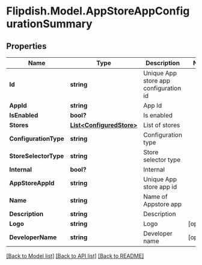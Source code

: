 # Flipdish.Model.AppStoreAppConfigurationSummary
## Properties

Name | Type | Description | Notes
------------ | ------------- | ------------- | -------------
**Id** | **string** | Unique App store app configuration id | 
**AppId** | **string** | App Id | 
**IsEnabled** | **bool?** | Is enabled | 
**Stores** | [**List&lt;ConfiguredStore&gt;**](ConfiguredStore.md) | List of stores | 
**ConfigurationType** | **string** | Configuration type | 
**StoreSelectorType** | **string** | Store selector type | 
**Internal** | **bool?** | Internal | 
**AppStoreAppId** | **string** | Unique App store app id | 
**Name** | **string** | Name of Appstore app | 
**Description** | **string** | Description | 
**Logo** | **string** | Logo | [optional] 
**DeveloperName** | **string** | Developer name | [optional] 

[[Back to Model list]](../README.md#documentation-for-models) [[Back to API list]](../README.md#documentation-for-api-endpoints) [[Back to README]](../README.md)

